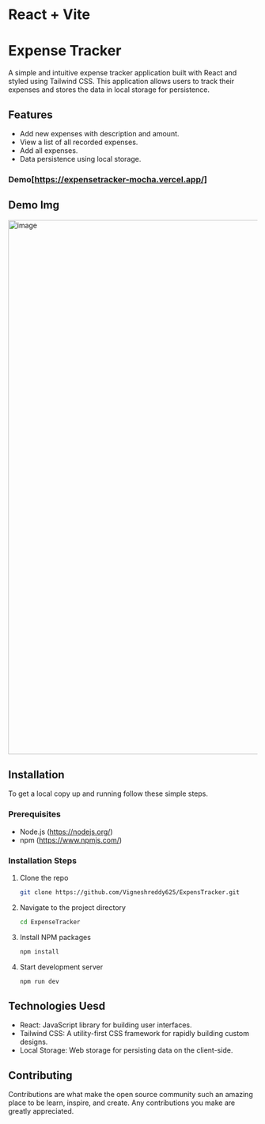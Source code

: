 # React + Vite

# Expense Tracker

A simple and intuitive expense tracker application built with React and styled using Tailwind CSS. This application allows users to track their expenses and stores the data in local storage for persistence.

## Features
- Add new expenses with description and amount.
- View a list of all recorded expenses.
- Add all expenses.
- Data persistence using local storage.

### Demo[https://expensetracker-mocha.vercel.app/]

## Demo Img
<img width="1078" alt="image" src="https://github.com/Vigneshreddy625/ExpenseTracker/assets/113472156/f26cee01-f801-4b3d-97cb-e336f34ec1f3">


## Installation
To get a local copy up and running follow these simple steps.

### Prerequisites
- Node.js (https://nodejs.org/)
- npm (https://www.npmjs.com/)

### Installation Steps
1. Clone the repo
   ```sh
   git clone https://github.com/Vigneshreddy625/ExpensTracker.git

2. Navigate to the project directory
   ```sh
   cd ExpenseTracker

3. Install NPM packages
   ```sh
   npm install

4. Start development server
   ```sh
   npm run dev

## Technologies Uesd
- React: JavaScript library for building user interfaces.
- Tailwind CSS: A utility-first CSS framework for rapidly building custom designs.
- Local Storage: Web storage for persisting data on the client-side.

## Contributing
Contributions are what make the open source community such an amazing place to be learn, inspire, and create. Any contributions you make are greatly appreciated.


